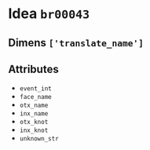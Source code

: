 # Idea `br00043`

## Dimens `['translate_name']`

## Attributes
- `event_int`
- `face_name`
- `otx_name`
- `inx_name`
- `otx_knot`
- `inx_knot`
- `unknown_str`
